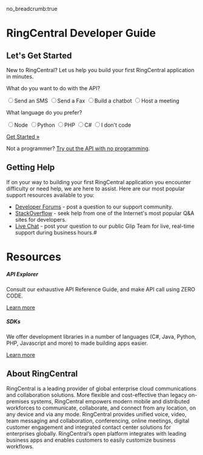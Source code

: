no_breadcrumb:true

# RingCentral Developer Guide

## Let's Get Started

<p class="lead">New to RingCentral? Let us help you build your first RingCentral application in minutes.</p>

<p>What do you want to do with the API?</p>
<div class="use-case-select btn-group btn-group-toggle" data-toggle="buttons" role="group">
<label data-toggle="button" class="btn btn-light" href="#"><input type="radio" name="use-case" value="sms">Send an SMS</label>
<label data-toggle="button" class="btn btn-light" href="#"><input type="radio" name="use-case" value="fax">Send a Fax</label>
<label data-toggle="button" class="btn btn-light" href="#"><input type="radio" name="use-case" value="chat">Build a chatbot</label>
<label data-toggle="button" class="btn btn-light" href="#"><input type="radio" name="use-case" value="meeting">Host a meeting</label>
</div>

<p>What language do you prefer?</p>
<div class="language-select btn-group btn-group-toggle" data-toggle="buttons" role="group">
<label data-toggle="button" class="btn btn-light" href="#"><input type="radio" name="language" value="node">Node</label>
<label data-toggle="button" class="btn btn-light" href="#"><input type="radio" name="language" value="python">Python</label>
<label data-toggle="button" class="btn btn-light" href="#"><input type="radio" name="language" value="php">PHP</label>
<label data-toggle="button" class="btn btn-light" href="#"><input type="radio" name="language" value="c#">C#</label>
<label data-toggle="button" class="btn btn-light" href="#"><input type="radio" name="language" value="no-code">I don't code</label>
</div>

<a class="btn btn-lg btn-primary" href="#">Get Started &raquo;</a>

<p>Not a programmer? <a href="">Try out the API with no programming</a>.</p>

## Getting Help

If on your way to building your first RingCentral application you encounter difficulty or need help, we are here to assist. Here are our most popular support resources available to you:

* [Developer Forums](https://devcommunity.ringcentral.com/) - post a question to our support community.
* [StackOverflow](http://stackoverflow.com/questions/tagged/ringcentral) - seek help from one of the Internet's most popular Q&A sites for developers.
* [Live Chat](https://developer.ringcentral.com/community.html) - post your question to our public Glip Team for live, real-time support during business hours.#

# Resources

<div class="card-deck">
  <div class="card">
    <div class="card-body">
      <h5 class="card-title">API Explorer</h5>
      <p class="card-text">Consult our exhaustive API Reference Guide, and make API call using ZERO CODE.</p>
      <a href="https://developer.ringcentral.com/api-reference" class="btn btn-primary">Learn more</a>
    </div>
  </div>
  <div class="card">
    <div class="card-body">
      <h5 class="card-title">SDKs</h5>
      <p class="card-text">We offer development libraries in a number of languages (C#, Java, Python, PHP, Javascript and more) to made building apps easier.</p>
      <a href="https://developer.ringcentral.com/library/sdks.html" class="btn btn-primary">Learn more</a>
    </div>
  </div>
</div>

## About RingCentral

RingCentral is a leading provider of global enterprise cloud communications and collaboration solutions. More flexible and cost-effective than legacy on-premises systems, RingCentral empowers modern mobile and distributed workforces to communicate, collaborate, and connect from any location, on any device and via any mode. RingCentral provides unified voice, video, team messaging and collaboration, conferencing, online meetings, digital customer engagement and integrated contact center solutions for enterprises globally. RingCentral’s open platform integrates with leading business apps and enables customers to easily customize business workflows.

